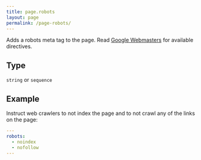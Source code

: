 ```yaml
---
title: page.robots
layout: page
permalink: /page-robots/
---
```


Adds a robots meta tag to the page. Read [Google Webmasters][0] for available directives.

## Type

`string` or `sequence`

## Example

Instruct web crawlers to not index the page and to not crawl any of the links on the page:

~~~yaml
---
robots:
  - noindex
  - nofollow
---
~~~

[0]: https://developers.google.com/webmasters/control-crawl-index/docs/robots_meta_tag

